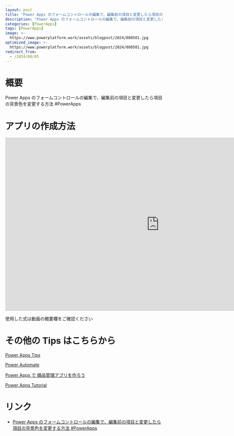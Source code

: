 ```yaml
---
layout: post
title: "Power Apps のフォームコントロールの編集で、編集前の項目と変更したら項目の背景色を変更する方法 #PowerApps"
description: "Power Apps のフォームコントロールの編集で、編集前の項目と変更したら項目の背景色を変更する方法 #PowerAppsを動画で分かりやすく解説"
categories: [PowerApps]
tags: [PowerApps]
image: >-
  https://www.powerplatform.work/assets/blogpost/2024/080501.jpg
optimized_image: >-
  https://www.powerplatform.work/assets/blogpost/2024/080501.jpg
redirect_from:
  - /2024/08/05
---
```



#  概要

Power Apps のフォームコントロールの編集で、編集前の項目と変更したら項目の背景色を変更する方法 #PowerApps


# アプリの作成方法

<iframe width="983" height="553" src="https://www.youtube.com/embed/df8q11gAgFU" title="YouTube video player" frameborder="0" allow="accelerometer; autoplay; clipboard-write; encrypted-media; gyroscope; picture-in-picture" allowfullscreen></iframe>


使用した式は動画の概要欄をご確認ください


# その他の Tips はこちらから

[Power Apps Tips](https://www.youtube.com/watch?v=VrAQf3JQ7yM&list=PLVhFi1fb3DqakSLVMn22DDcySXh9jtzi- )


[Power Automate](https://www.youtube.com/watch?v=-YnJYT0ASEM&list=PLVhFi1fb3Dqbzic6GieqnLFgD3aTj-eHA)


[Power Apps で 備品管理アプリを作ろう](https://www.youtube.com/playlist?list=PLVhFi1fb3DqZM3HKb8Hea6XEL96990Fyn)


[Power Apps Tutorial](https://www.youtube.com/playlist?list=PLVhFi1fb3DqalxpL974VvAJvV4iWoSbe_)


# リンク


- [Power Apps のフォームコントロールの編集で、編集前の項目と変更したら項目の背景色を変更する方法 #PowerApps](https://www.youtube.com/watch?v=df8q11gAgFU)

